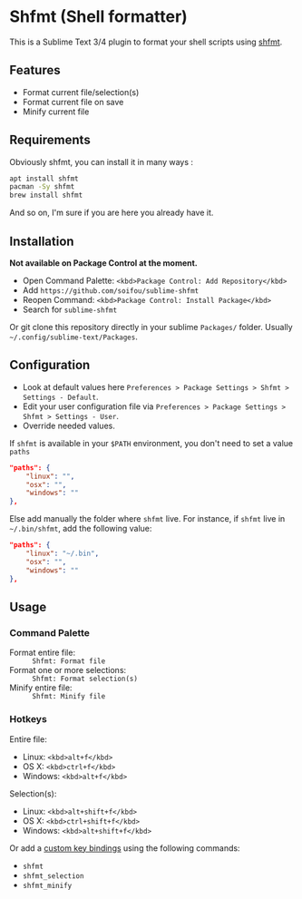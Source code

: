 # Shfmt (Shell formatter)

This is a Sublime Text 3/4 plugin to format your shell scripts using
[shfmt](https://github.com/mvdan/sh).

## Features

- Format current file/selection(s)
- Format current file on save
- Minify current file

## Requirements

Obviously shfmt, you can install it in many ways :

```sh
apt install shfmt
pacman -Sy shfmt
brew install shfmt
```

And so on, I'm sure if you are here you already have it.

## Installation

**Not available on Package Control at the moment.**

- Open Command Palette: `<kbd>Package Control: Add Repository</kbd>`
- Add `https://github.com/soifou/sublime-shfmt`
- Reopen Command: `<kbd>Package Control: Install Package</kbd>`
- Search for `sublime-shfmt`

Or git clone this repository directly in your sublime `Packages/` folder.
Usually `~/.config/sublime-text/Packages`.

## Configuration

- Look at default values here
  `Preferences > Package Settings > Shfmt > Settings - Default`.
- Edit your user configuration file via
  `Preferences > Package Settings > Shfmt > Settings - User`.
- Override needed values.

If `shfmt` is available in your `$PATH` environment, you don't need to set a
value `paths`

```json
"paths": {
    "linux": "",
    "osx": "",
    "windows": ""
},
```

Else add manually the folder where `shfmt` live. For instance, if `shfmt` live
in `~/.bin/shfmt`, add the following value:

```json
"paths": {
    "linux": "~/.bin",
    "osx": "",
    "windows": ""
},
```

## Usage

### Command Palette

<dl>
    <dt>Format entire file:</dt>
    <dd><code>Shfmt: Format file</code></dd>
    <dt>Format one or more selections:</dt>
    <dd><code>Shfmt: Format selection(s)</code></dd>
    <dt>Minify entire file:</dt>
    <dd><code>Shfmt: Minify file</code></dd>
</dl>

### Hotkeys

Entire file:

- Linux: `<kbd>alt+f</kbd>`
- OS X: `<kbd>ctrl+f</kbd>`
- Windows: `<kbd>alt+f</kbd>`

Selection(s):

- Linux: `<kbd>alt+shift+f</kbd>`
- OS X: `<kbd>ctrl+shift+f</kbd>`
- Windows: `<kbd>alt+shift+f</kbd>`

Or add a [custom key bindings](https://www.sublimetext.com/docs/settings.html)
using the following commands:

- `shfmt`
- `shfmt_selection`
- `shfmt_minify`
